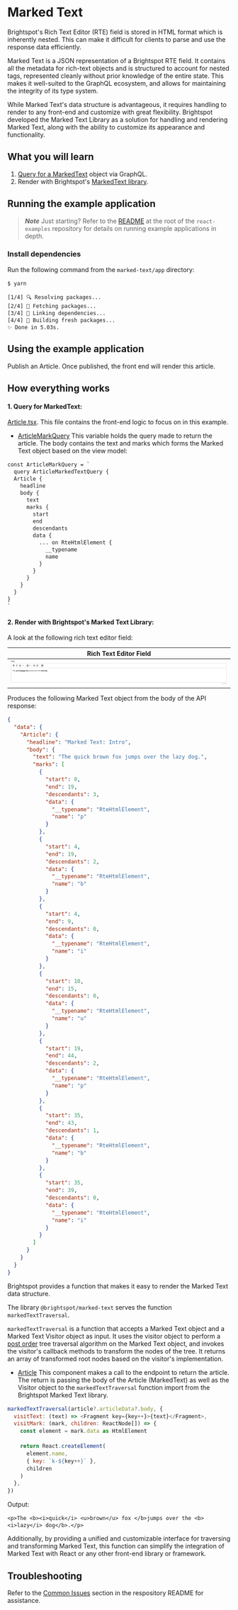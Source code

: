 # Marked Text

Brightspot's Rich Text Editor (RTE) field is stored in HTML format which is inherently nested. This can make it difficult for clients to parse and use the response data efficiently.

Marked Text is a JSON representation of a Brightspot RTE field. It contains all the metadata for rich-text objects and is structured to account for nested tags, represented cleanly without prior knowledge of the entire state. This makes it well-suited to the GraphQL ecosystem, and allows for maintaining the integrity of its type system.

While Marked Text's data structure is advantageous, it requires handling to render to any front-end and customize with great flexibility. Brightspot developed the Marked Text Library as a solution for handling and rendering Marked Text, along with the ability to customize its appearance and functionality.

## What you will learn

1. [Query for a MarkedText](#1-query-for-markedtext) object via GraphQL.
2. Render with Brightspot's [MarkedText library](#2-render-with-brightspots-marked-text-library).

## Running the example application

> **_Note_** Just starting? Refer to the [README](/README.md) at the root of the `react-examples` repository for details on running example applications in depth.

### Install dependencies

Run the following command from the `marked-text/app` directory:

```sh
$ yarn
```

```
[1/4] 🔍 Resolving packages...
[2/4] 🚚 Fetching packages...
[3/4] 🔗 Linking dependencies...
[4/4] 🔨 Building fresh packages...
✨ Done in 5.03s.
```

## Using the example application

Publish an Article. Once published, the front end will render this article.

## How everything works

#### 1. Query for MarkedText:

[Article.tsx](app/src/components/Article.tsx). This file contains the front-end logic to focus on in this example.

- [ArticleMarkQuery](app/src/components/Article.tsx#L17) This variable holds the query made to return the article. The body contains the text and marks which forms the Marked Text object based on the view model:

```
const ArticleMarkQuery = `
  query ArticleMarkedTextQuery {
  Article {
    headline
    body {
      text
      marks {
        start
        end
        descendants
        data {
          ... on RteHtmlElement {
            __typename
            name
          }
        }
      }
    }
  }
}
`
```

#### 2. Render with Brightspot's Marked Text Library:

A look at the following rich text editor field:

| Rich Text Editor Field                                                   |
| ------------------------------------------------------------------------ |
| <img alt="Rich Text Editor Field" src="images/rich-text-screenshot.png"> |

Produces the following Marked Text object from the body of the API response:

```json
{
  "data": {
    "Article": {
      "headline": "Marked Text: Intro",
      "body": {
        "text": "The quick brown fox jumps over the lazy dog.",
        "marks": [
          {
            "start": 0,
            "end": 19,
            "descendants": 3,
            "data": {
              "__typename": "RteHtmlElement",
              "name": "p"
            }
          },
          {
            "start": 4,
            "end": 19,
            "descendants": 2,
            "data": {
              "__typename": "RteHtmlElement",
              "name": "b"
            }
          },
          {
            "start": 4,
            "end": 9,
            "descendants": 0,
            "data": {
              "__typename": "RteHtmlElement",
              "name": "i"
            }
          },
          {
            "start": 10,
            "end": 15,
            "descendants": 0,
            "data": {
              "__typename": "RteHtmlElement",
              "name": "u"
            }
          },
          {
            "start": 19,
            "end": 44,
            "descendants": 2,
            "data": {
              "__typename": "RteHtmlElement",
              "name": "p"
            }
          },
          {
            "start": 35,
            "end": 43,
            "descendants": 1,
            "data": {
              "__typename": "RteHtmlElement",
              "name": "b"
            }
          },
          {
            "start": 35,
            "end": 39,
            "descendants": 0,
            "data": {
              "__typename": "RteHtmlElement",
              "name": "i"
            }
          }
        ]
      }
    }
  }
}
```

Brightspot provides a function that makes it easy to render the Marked Text data structure.

The library `@brightspot/marked-text` serves the function `markedTextTraversal`.

`markedTextTraversal` is a function that accepts a Marked Text object and a Marked Text Visitor object as input. It uses the visitor object to perform a [post order](https://www.geeksforgeeks.org/iterative-postorder-traversal) tree traversal algorithm on the Marked Text object, and invokes the visitor's callback methods to transform the nodes of the tree. It returns an array of transformed root nodes based on the visitor's implementation.

- [Article](app/src/components/Article.tsx#L73) This component makes a call to the endpoint to return the article. The return is passing the body of the Article (MarkedText) as well as the Visitor object to the `markedTextTraversal` function import from the Brightspot Marked Text library.

```js
markedTextTraversal(article?.articleData?.body, {
  visitText: (text) => <Fragment key={key++}>{text}</Fragment>,
  visitMark: (mark, children: ReactNode[]) => {
    const element = mark.data as HtmlElement

    return React.createElement(
      element.name,
      { key: `k-${key++}` },
      children
    )
  },
})
```

Output:

```
<p>The <b><i>quick</i> <u>brown</u> fox </b>jumps over the <b><i>lazy</i> dog</b>.</p>
```

Additionally, by providing a unified and customizable interface for traversing and transforming Marked Text, this function can simplify the integration of Marked Text with React or any other front-end library or framework.

## Troubleshooting

Refer to the [Common Issues](/README.md) section in the respository README for assistance.
